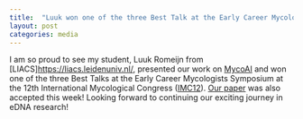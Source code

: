 ```yaml
---
title:  "Luuk won one of the three Best Talk at the Early Career Mycologists Symposium at IMC12"
layout: post
categories: media
---
```


I am so proud to see my student, Luuk Romeijn from 
[LIACS]https://liacs.leidenuniv.nl/, presented our work on [MycoAI](https://github.com/MycoAI/MycoAI) and won one of the three Best Talks at the Early Career Mycologists Symposium at the 12th International Mycological Congress ([IMC12](https://imc12.org/)). 
[Our paper](https://onlinelibrary.wiley.com/doi/full/10.1111/1755-0998.14006) was also accepted this week! Looking forward to continuing our exciting journey in eDNA research!

